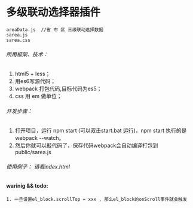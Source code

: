 # 多级联动选择器插件
	areaData.js  //省 市 区 三级联动选择数据
	sarea.js
    sarea.css
    
###### 所用框架、技术：
1. html5 + less；
2. 用es6写源代码；
3. webpack 打包代码,目标代码为es5；
4. css 用 em 做单位；

    
###### 开发步骤：
1. 打开项目，运行 npm start (可以双击start.bat 运行)，npm start 执行的是 webpack --watch。
2. 然后你就可以敲代码了，保存代码webpack会自动编译打包到 public/sarea.js



######  使用例子： 请看index.html


#### warinig && todo:
	1. 一旦设置el_block.scrollTop = xxx , 那么el_block的onScroll事件就会触发

